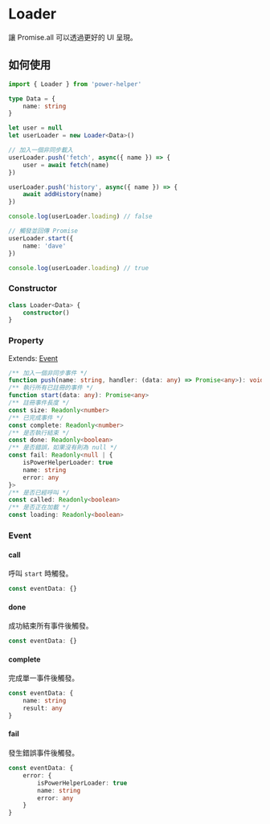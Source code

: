 # Loader

讓 Promise.all 可以透過更好的 UI 呈現。

## 如何使用

```ts
import { Loader } from 'power-helper'

type Data = {
    name: string
}

let user = null
let userLoader = new Loader<Data>()

// 加入一個非同步載入
userLoader.push('fetch', async({ name }) => {
    user = await fetch(name)
})

userLoader.push('history', async({ name }) => {
    await addHistory(name)
})

console.log(userLoader.loading) // false

// 觸發並回傳 Promise
userLoader.start({
    name: 'dave'
})

console.log(userLoader.loading) // true
```

### Constructor

```ts
class Loader<Data> {
    constructor()
}
```

### Property

Extends: [Event](./event.md)

```ts
/** 加入一個非同步事件 */
function push(name: string, handler: (data: any) => Promise<any>): void
/** 執行所有已註冊的事件 */
function start(data: any): Promise<any>
/** 註冊事件長度 */
const size: Readonly<number>
/** 已完成事件 */
const complete: Readonly<number>
/** 是否執行結束 */
const done: Readonly<boolean>
/** 是否錯誤，如果沒有則為 null */
const fail: Readonly<null | {
    isPowerHelperLoader: true
    name: string
    error: any
}>
/** 是否已經呼叫 */
const called: Readonly<boolean>
/** 是否正在加載 */
const loading: Readonly<boolean>
```

### Event

#### call

呼叫 `start` 時觸發。

```ts
const eventData: {}
```

#### done

成功結束所有事件後觸發。

```ts
const eventData: {}
```

#### complete

完成單一事件後觸發。

```ts
const eventData: {
    name: string
    result: any
}
```

#### fail

發生錯誤事件後觸發。

```ts
const eventData: {
    error: {
        isPowerHelperLoader: true
        name: string
        error: any
    }
}
```
